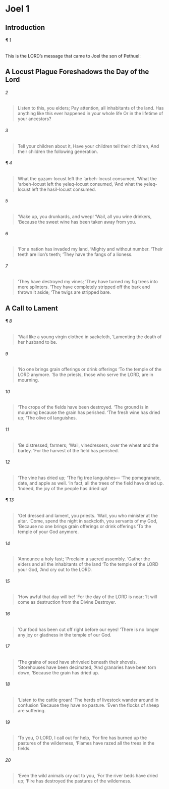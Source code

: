 # Joel 1
## Introduction
###### ¶ 1
This is the LORD’s message that came to Joel the son of Pethuel:
## A Locust Plague Foreshadows the Day of the Lord
###### 2
> Listen to this, you elders;
> Pay attention, all inhabitants of the land.
> Has anything like this ever happened in your whole life
> Or in the lifetime of your ancestors?
###### 3
> Tell your children about it,
> Have your children tell their children,
> And their children the following generation.
###### ¶ 4
> What the gazam-locust left the ‘arbeh-locust consumed,
> ‘What the ‘arbeh-locust left the yeleq-locust consumed,
> ‘And what the yeleq-locust left the hasil-locust consumed.
###### 5
> ‘Wake up, you drunkards, and weep!
> ‘Wail, all you wine drinkers,
> ‘Because the sweet wine has been taken away from you.
###### 6
> ‘For a nation has invaded my land,
> ‘Mighty and without number.
> ‘Their teeth are lion’s teeth;
> ‘They have the fangs of a lioness.
###### 7
> ‘They have destroyed my vines;
> ‘They have turned my fig trees into mere splinters.
> ‘They have completely stripped off the bark and thrown it aside;
> ‘The twigs are stripped bare.
## A Call to Lament
###### ¶ 8
> ‘Wail like a young virgin clothed in sackcloth,
> ‘Lamenting the death of her husband to be.
###### 9
> ‘No one brings grain offerings or drink offerings
> ‘To the temple of the LORD anymore.
> ‘So the priests, those who serve the LORD, are in mourning.
###### 10
> ‘The crops of the fields have been destroyed.
> ‘The ground is in mourning because the grain has perished.
> ‘The fresh wine has dried up;
> ‘The olive oil languishes.
###### 11
> ‘Be distressed, farmers;
> ‘Wail, vinedressers, over the wheat and the barley.
> ‘For the harvest of the field has perished.
###### 12
> ‘The vine has dried up;
> ‘The fig tree languishes—
> ‘The pomegranate, date, and apple as well.
> ‘In fact, all the trees of the field have dried up.
> ‘Indeed, the joy of the people has dried up!
###### ¶ 13
> ‘Get dressed and lament, you priests.
> ‘Wail, you who minister at the altar.
> ‘Come, spend the night in sackcloth, you servants of my God,
> ‘Because no one brings grain offerings or drink offerings
> ‘To the temple of your God anymore.
###### 14
> ‘Announce a holy fast;
> ‘Proclaim a sacred assembly.
> ‘Gather the elders and all the inhabitants of the land
> ‘To the temple of the LORD your God,
> ‘And cry out to the LORD.
###### 15
> ‘How awful that day will be!
> ‘For the day of the LORD is near;
> ‘It will come as destruction from the Divine Destroyer.
###### 16
> ‘Our food has been cut off right before our eyes!
> ‘There is no longer any joy or gladness in the temple of our God.
###### 17
> ‘The grains of seed have shriveled beneath their shovels.
> ‘Storehouses have been decimated,
> ‘And granaries have been torn down,
> ‘Because the grain has dried up.
###### 18
> ‘Listen to the cattle groan!
> ‘The herds of livestock wander around in confusion
> ‘Because they have no pasture.
> ‘Even the flocks of sheep are suffering.
###### 19
> ‘To you, O LORD, I call out for help,
> ‘For fire has burned up the pastures of the wilderness,
> ‘Flames have razed all the trees in the fields.
###### 20
> ‘Even the wild animals cry out to you,
> ‘For the river beds have dried up;
> ‘Fire has destroyed the pastures of the wilderness.
